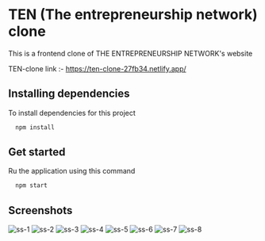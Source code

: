 # TEN (The entrepreneurship network) clone

This is a frontend clone of THE ENTREPRENEURSHIP NETWORK's website

TEN-clone link :- https://ten-clone-27fb34.netlify.app/

## Installing dependencies

To install dependencies for this project

```bash
  npm install
```


## Get started

Ru the application using this command

```bash
  npm start
```

## Screenshots



![ss-1](https://user-images.githubusercontent.com/65703105/134879596-211b4ca4-0c6d-4bce-8e53-98b49c3f8723.PNG)
![ss-2](https://user-images.githubusercontent.com/65703105/134879604-e0f2d8e1-e4af-421a-b985-d23279afcaec.PNG)
![ss-3](https://user-images.githubusercontent.com/65703105/134879610-c108dd64-0540-480e-a342-5a90cf20b1b2.PNG)
![ss-4](https://user-images.githubusercontent.com/65703105/134879620-8abb0b12-b895-4b71-8008-55c014194634.PNG)
![ss-5](https://user-images.githubusercontent.com/65703105/134879625-f92011fe-ad6b-48eb-80b8-922baf1ae704.PNG)
![ss-6](https://user-images.githubusercontent.com/65703105/134879634-a8b6a75a-e10d-4310-8d5b-843c81a6d7f2.PNG)
![ss-7](https://user-images.githubusercontent.com/65703105/134879647-2d364c00-7e7a-46a7-abec-35d954a4a132.PNG)
![ss-8](https://user-images.githubusercontent.com/65703105/134879655-b990caf1-ff5f-4282-bb91-2743e041d897.PNG)




